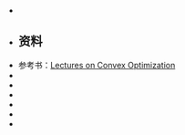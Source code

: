 -
- ## 资料
- 参考书：[Lectures on Convex Optimization](https://www.123pan.com/s/plj7Vv-Z3223.html)
-
-
-
-
-
-